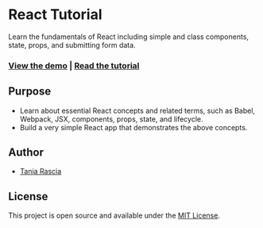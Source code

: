 # React Tutorial

Learn the fundamentals of React including simple and class components, state, props, and submitting form data.

### [View the demo](https://taniarascia.github.io/notes-app-front-end/) | [Read the tutorial](https://www.taniarascia.com/getting-started-with-react/)

## Purpose

- Learn about essential React concepts and related terms, such as Babel, Webpack, JSX, components, props, state, and lifecycle.
- Build a very simple React app that demonstrates the above concepts.

## Author

- [Tania Rascia](https://www.taniarascia.com)

## License

This project is open source and available under the [MIT License](LICENSE).
